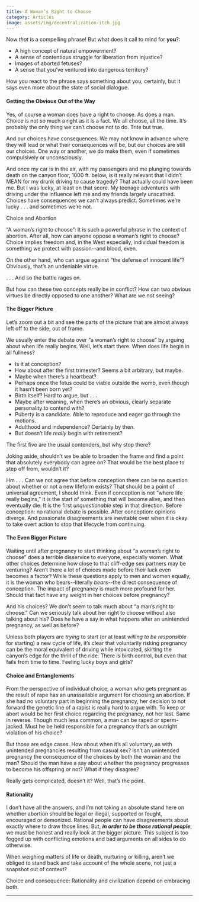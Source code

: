 ```yaml
---
title: A Woman’s Right to Choose
category: Articles
image: assets/img/decentralization-itch.jpg
---
```


Now *that* is a compelling phrase! But what does it call to mind for **you**?:

- A high concept of natural empowerment?
-  A sense of contentious struggle for liberation from injustice?
-   Images of aborted fetuses?
-    A sense that you’ve ventured into dangerous territory?

How you react to the phrase says something about you, certainly, but it says even more about the state of social dialogue.

#### Getting the Obvious Out of the Way

Yes, of course a woman does have a right to choose. As does a man. Choice is not so much a right as it is a fact. We all choose, all the time. It’s probably the only thing we can’t choose not to do. Trite but true.

And our choices have consequences. We may not know in advance where they will lead or what their consequences will be, but our choices are still our choices. One way or another, we do make them, even if sometimes compulsively or unconsciously.

And once my car is in the air, with my passengers and me plunging towards death on the canyon floor, 1000 ft. below, is it really relevant that I didn’t MEAN for my drunk driving to cause tragedy? That actually could have been me. But I was lucky, at least on that score. My teenage adventures with driving under the influence left me and my friends largely unscathed. Choices have consequences we can’t always predict. Sometimes we’re lucky . . . and sometimes we’re not.

Choice and Abortion

“A woman’s right to choose”: It is such a powerful phrase in the context of abortion. After all, how can anyone oppose a woman’s right to choose? Choice implies freedom and, in the West especially, individual freedom is something we protect with passion--and blood, even.

On the other hand, who can argue against “the defense of innocent life”? Obviously, that’s an undeniable virtue.

. . . And so the battle rages on.

But how can these two concepts really be in conflict? How can two obvious virtues be directly opposed to one another? What are we not seeing?

#### The Bigger Picture

Let’s zoom out a bit and see the parts of the picture that are almost always left off to the side, out of frame.

We usually enter the debate over “a woman’s right to choose” by arguing about when life really begins. Well, let’s start there. When does life begin in all fullness?

- Is it at conception?
-  How about after the first trimester? Seems a bit arbitrary, but maybe.
-   Maybe when there’s a heartbeat?
-    Perhaps once the fetus could be viable outside the womb, even though it hasn’t been born yet?
-    Birth itself? Hard to argue, but . . .
-    Maybe after weaning, when there’s an obvious, clearly separate personality to contend with?
-    Puberty is a candidate. Able to reproduce and eager go through the motions.
-    Adulthood and independence? Certainly by then.
-    But doesn’t life *really* begin with retirement?

The first five are the usual contenders, but why stop there?

Joking aside, shouldn’t we be able to broaden the frame and find a point that absolutely everybody can agree on? That would be the best place to step off from, wouldn’t it?

Hm . . .  Can we not agree that before conception there can be no question about whether or not a new lifeform exists? That should be a point of universal agreement, I should think. Even if conception is not “where life really begins,” it is the start of something that will become alive, and then eventually die. It is the first *unquestionable* step in that direction. Before conception: no rational debate is possible. After conception: opinions diverge. And passionate disagreements are inevitable over when it is okay to take overt action to stop that lifecycle from continuing.

#### The Even Bigger Picture

Waiting until after pregnancy to start thinking about “a woman’s right to choose” does a terrible disservice to everyone, especially women. What other choices determine how close to that cliff-edge sex partners may be venturing? Aren’t there a lot of choices made before their luck even becomes a factor? While these questions apply to men and women equally, it is the woman who bears--literally *bears*--the direct consequence of conception. The impact of pregnancy is much more profound for her. Should that fact have any weight in her choices before pregnancy?

And his choices? We don’t seem to talk much about “a man’s right to choose.” Can we seriously talk about her right to choose without also talking about his? Does he have a say in what happens after an unintended pregnancy, as well as before?

Unless both players are *trying* to start (or at least *willing to be responsible* for starting) a new cycle of life, it’s clear that voluntarily risking pregnancy can be the moral equivalent of driving while intoxicated, skirting the canyon’s edge for the thrill of the ride. There is birth control, but even that fails from time to time. Feeling lucky boys and girls?

#### Choice and Entanglements

From the perspective of individual choice, a woman who gets pregnant as the result of rape has an unassailable argument for choosing an abortion. If she had no voluntary part in beginning the pregnancy, her decision to not forward the genetic line of a rapist is really hard to argue with. To keep or abort would be her first choice regarding the pregnancy, not her last. Same in reverse. Though much less common, a man can be raped or sperm-jacked. Must he be held responsible for a pregnancy that’s an outright violation of his choice?  

But those are edge cases. How about when it’s all voluntary, as with unintended pregnancies resulting from casual sex? Isn’t an unintended pregnancy the consequence of the choices by both the woman and the man? Should the man have a say about whether the pregnancy progresses to become his offspring or not? What if they disagree?

Really gets complicated, doesn’t it? Well, that’s the point.

#### Rationality

I don’t have all the answers, and I’m not taking an absolute stand here on whether abortion should be legal or illegal, supported or fought, encouraged or demonized. Rational people can have disagreements about exactly where to draw those lines. But, ***in order to be those rational people***, we must be honest and really look at the bigger picture. This subject is too fogged up with conflicting emotions and bad arguments on all sides to do otherwise.

When weighing matters of life or death, nurturing or killing, aren’t we obliged to stand back and take account of the whole scene, not just a snapshot out of context?

Choice and consequence: Rationality and civilization depend on embracing both.

___________
